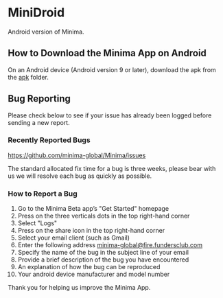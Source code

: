 # MiniDroid

Android version of Minima.

## How to Download the Minima App on Android

On an Android device (Android version 9 or later), download the apk from the [apk](/apk) folder.

## Bug Reporting

Please check below to see if your issue has already been logged before sending a new report.

### Recently Reported Bugs

https://github.com/minima-global/Minima/issues

The standard allocated fix time for a bug is three weeks, please bear with us we will resolve each bug as quickly as possible.

### How to Report a Bug

1. Go to the Minima Beta app’s "Get Started" homepage
2. Press on the three verticals dots in the top right-hand corner
3. Select "Logs"
4. Press on the share icon in the top right-hand corner
5. Select your email client (such as Gmail)
6. Enter the following address minima-global@fire.fundersclub.com
7. Specify the name of the bug in the subject line of your email
8. Provide a brief description of the bug you have encountered
9. An explanation of how the bug can be reproduced
10. Your android device manufacturer and model number

Thank you for helping us improve the Minima App.
